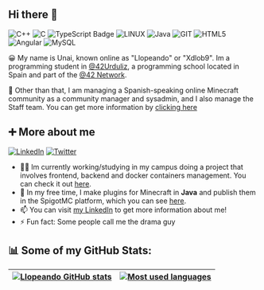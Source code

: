 ## Hi there 👋
![C++](https://img.shields.io/badge/c++-%2300599C.svg?style=for-the-badge&logo=c%2B%2B&logoColor=white) ![C](https://img.shields.io/badge/c-%2300599C.svg?style=for-the-badge&logo=c&logoColor=white) ![TypeScript Badge](https://img.shields.io/badge/TypeScript-%2300599C.svg?style=for-the-badge&logo=typescript&logoColor=white) ![LINUX](https://img.shields.io/badge/Linux-FCC624?style=for-the-badge&logo=linux&logoColor=black) ![Java](https://img.shields.io/badge/java-%23ED8B00.svg?style=for-the-badge&logo=openjdk&logoColor=white) ![GIT](https://img.shields.io/badge/Git-fc6d26?style=for-the-badge&logo=git&logoColor=white) ![HTML5](https://img.shields.io/badge/html5-%23E34F26.svg?style=for-the-badge&logo=html5&logoColor=white) ![Angular](https://img.shields.io/badge/Angular-DD0031?style=for-the-badge&logo=angular&logoColor=white) ![MySQL](https://img.shields.io/badge/mysql-%2300000f.svg?style=for-the-badge&logo=mysql&logoColor=white)

😀 My name is Unai, known online as "Llopeando" or "Xdlob9".
Im a programming student in [@42Urduliz](https://www.42urduliz.com/), a programming school located in Spain and part of the [@42 Network](https://42.fr/en/homepage/).                                          
                                                                                                    
👀 Other than that, I am managing a Spanish-speaking online Minecraft community as a community manager and sysadmin, and I also manage the Staff team. You can get more information by [clicking here](https://erentia.xyz)

## ➕ More about me

[![LinkedIn](https://img.shields.io/badge/LinkedIn-%230077B5.svg?logo=linkedin&logoColor=white)](https://linkedin.com/in/unaillorente) [![Twitter](https://img.shields.io/badge/Twitter-%231DA1F2.svg?logo=Twitter&logoColor=white)](https://twitter.com/AllPlayedTime) 
- 🧑‍💻 Im currently working/studying in my campus doing a project that involves frontend, backend and docker containers management. You can check it out [here](https://github.com/enekocamara/transcendance).
- 🐸 In my free time, I make plugins for Minecraft in **Java** and publish them in the SpigotMC platform, which you can see [here](https://www.spigotmc.org/members/xdlob9.44301/#resources).
- 📫 You can visit [my LinkedIn](https://www.linkedin.com/in/unaillorente/) to get more information about me!
- ⚡ Fun fact: Some people call me the drama guy

## 📊 Some of my GitHub Stats:
| [![Llopeando GitHub stats](https://github-readme-stats.vercel.app/api?username=Llopeando&count_private=true&hide=issues&show_icons=true&theme=merko&hide_border=true)](https://github.com/Llopeando?tab=repositories) | [![Most used languages](https://github-readme-stats.vercel.app/api/top-langs/?username=Llopeando&layout=compact&theme=merko&hide_border=true)](https://github.com/Llopeando?tab=repositories) |
|:-:|:-:|

